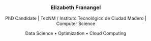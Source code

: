 <h3 align="center">Elizabeth Franangel</h3>
<Div>
<p align="center">
  PhD Candidate | TecNM / Instituto Tecnológico de Ciudad Madero | Computer Science
</p>
  </Div>
<p align="center">
  Data Science • Optimization • Cloud Computing    
</p>

